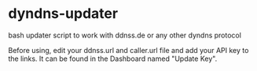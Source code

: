 # dyndns-updater
bash updater script to work with ddnss.de or any other dyndns protocol



Before using, edit your ddnss.url and caller.url file and add your API key to the links. It can be found in the Dashboard named "Update Key".
